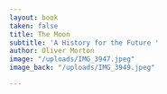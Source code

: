 ```yaml
---
layout: book
taken: false
title: The Moon
subtitle: 'A History for the Future '
author: Oliver Morton
image: "/uploads/IMG_3947.jpeg"
image_back: "/uploads/IMG_3949.jpeg"

---
```

